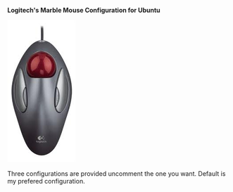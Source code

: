 **Logitech's Marble Mouse Configuration for Ubuntu**

![image](./images.jpeg)

Three configurations are provided uncomment the one you want. Default is my prefered configuration.